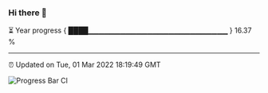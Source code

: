 ### Hi there 👋

⏳ Year progress { ████▁▁▁▁▁▁▁▁▁▁▁▁▁▁▁▁▁▁▁▁▁▁▁▁▁▁ } 16.37 %

---

⏰ Updated on Tue, 01 Mar 2022 18:19:49 GMT

![Progress Bar CI](https://github.com/liununu/liununu/workflows/Progress%20Bar%20CI/badge.svg)
